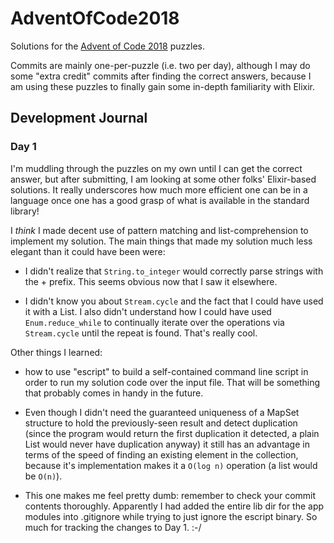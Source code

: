 # AdventOfCode2018

Solutions for the [Advent of Code 2018](https://adventofcode.com/2018) puzzles.

Commits are mainly one-per-puzzle (i.e. two per day), although I may do some
"extra credit" commits after finding the correct answers, because I am using
these puzzles to finally gain some in-depth familiarity with Elixir.


## Development Journal

### Day 1

I'm muddling through the puzzles on my own until I can get the correct answer,
but after submitting, I am looking at some other folks' Elixir-based solutions.
It really underscores how much more efficient one can be in a language once one
has a good grasp of what is available in the standard library!

I *think* I made decent use of pattern matching and list-comprehension to
implement my solution. The main things that made my solution much less elegant
than it could have been were:

* I didn't realize that `String.to_integer` would correctly parse strings with
  the + prefix. This seems obvious now that I saw it elsewhere.

* I didn't know you about `Stream.cycle` and the fact that I could have used it
  with a List. I also didn't understand how I could have used
  `Enum.reduce_while` to continually iterate over the operations via
  `Stream.cycle` until the repeat is found. That's really cool.

Other things I learned:

* how to use "escript" to build a self-contained command line script in order to
  run my solution code over the input file. That will be something that probably
  comes in handy in the future.

* Even though I didn't need the guaranteed uniqueness of a MapSet structure to
  hold the previously-seen result and detect duplication (since the program
  would return the first duplication it detected, a plain List would never have
  duplication anyway) it still has an advantage in terms of the speed of finding
  an existing element in the collection, because it's implementation makes it a
  `O(log n)` operation (a list would be `O(n)`).

* This one makes me feel pretty dumb: remember to check your commit contents
  thoroughly. Apparently I had added the entire lib dir for the app modules into
  .gitignore while trying to just ignore the escript binary. So much for
  tracking the changes to Day 1. :-/
